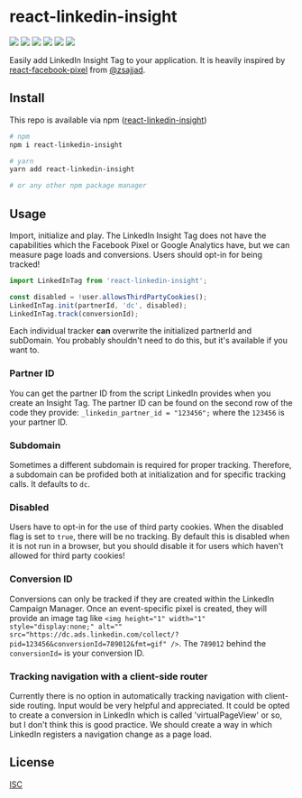 # react-linkedin-insight
[![](https://badgen.net/github/license/jelleklaver/react-linkedin-insight)](https://github.com/jelleklaver/react-linkedin-insight/blob/master/LICENSE.md)
[![](https://badgen.net/github/open-issues/jelleklaver/react-linkedin-insight)](https://github.com/jelleklaver/react-linkedin-insight/issues)
[![](https://badgen.net/bundlephobia/minzip/react-linkedin-insight)](https://bundlephobia.com/result?p=react-linkedin-insight)
[![](https://badgen.net/npm/v/react-linkedin-insight?icon=npm)](https://npmjs.com/package/react-linkedin-insight)
[![](https://badgen.net/david/dep/jelleklaver/react-linkedin-insight)](https://npmjs.com/package/react-linkedin-insight)
[![](https://badgen.net/npm/dt/react-linkedin-insight?icon=npm)](https://npmjs.com/package/react-linkedin-insight)

Easily add LinkedIn Insight Tag to your application.
It is heavily inspired by [react-facebook-pixel](https://github.com/zsajjad/react-facebook-pixel) from [@zsajjad](https://github.com/zsajjad).

## Install
This repo is available via npm ([react-linkedin-insight](https://www.npmjs.com/package/react-linkedin-insight))
```bash
# npm
npm i react-linkedin-insight

# yarn
yarn add react-linkedin-insight

# or any other npm package manager
```
## Usage
Import, initialize and play. The LinkedIn Insight Tag does not have the capabilities which the Facebook Pixel or Google Analytics have, but we can measure page loads and conversions.
Users should opt-in for being tracked!

```javascript
import LinkedInTag from 'react-linkedin-insight';

const disabled = !user.allowsThirdPartyCookies();
LinkedInTag.init(partnerId, 'dc', disabled);
LinkedInTag.track(conversionId);
```

Each individual tracker **can** overwrite the initialized partnerId and subDomain. You probably shouldn't need to do this, but it's available if you want to.
### Partner ID
You can get the partner ID from the script LinkedIn provides when you create an Insight Tag. The partner ID can be found on the second row of the code they provide: `_linkedin_partner_id = "123456";` where the `123456` is your partner ID.

### Subdomain
Sometimes a different subdomain is required for proper tracking. Therefore, a subdomain can be profided both at initialization and for specific tracking calls. It defaults to `dc`.

### Disabled
Users have to opt-in for the use of third party cookies. When the disabled flag is set to `true`, there will be no tracking. By default this is disabled when it is not run in a browser, but you should disable it for users which haven't allowed for third party cookies!

### Conversion ID
Conversions can only be tracked if they are created within the LinkedIn Campaign Manager. Once an event-specific pixel is created, they will provide an image tag like `<img height="1" width="1" style="display:none;" alt="" src="https://dc.ads.linkedin.com/collect/?pid=123456&conversionId=789012&fmt=gif" />`. The `789012` behind the `conversionId=` is your conversion ID.

### Tracking navigation with a client-side router
Currently there is no option in automatically tracking navigation with client-side routing. Input would be very helpful and appreciated. It could be opted to create a conversion in LinkedIn which is called 'virtualPageView' or so, but I don't think this is good practice. We should create a way in which LinkedIn registers a navigation change as a page load.

## License
[ISC](https://github.com/jelleklaver/react-linkedin-insight/blob/master/LICENSE.md)
